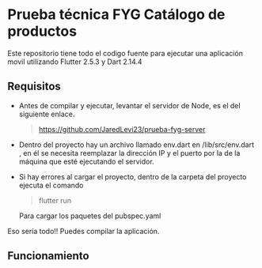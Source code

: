 # Prueba técnica FYG Catálogo de productos

Este repositorio tiene todo el codigo fuente para ejecutar una aplicación movil utilizando Flutter 2.5.3 y Dart 2.14.4

## Requisitos

- Antes de compilar y ejecutar, levantar el servidor de Node, es el del siguiente enlace.
    > https://github.com/JaredLevi23/prueba-fyg-server

- Dentro del proyecto hay un archivo llamado env.dart en /lib/src/env.dart , en él se necesita reemplazar la dirección IP y el puerto por la de la máquina que esté ejecutando el servidor.

- Si hay errores al cargar el proyecto, dentro de la carpeta del proyecto ejecuta el comando
    > flutter run

    Para cargar los paquetes del pubspec.yaml

Eso sería todo!! Puedes compilar la aplicación.

## Funcionamiento



